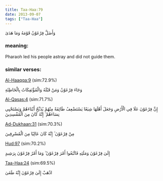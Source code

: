 ```yaml
---
title: Taa-Haa:79
date: 2013-09-07
tags: ["Taa-Haa"]
---
```

وَأَضَلَّ فِرْعَوْنُ قَوْمَهُ وَمَا هَدَىٰ
### meaning: 
Pharaoh led his people astray and did not guide them.
### similar verses: 

[Al-Haaqqa:9](/69/9) (sim:72.9%)

وَجَاءَ فِرْعَوْنُ وَمَنْ قَبْلَهُ وَالْمُؤْتَفِكَاتُ بِالْخَاطِئَةِ

[Al-Qasas:4](/28/4) (sim:71.7%)

إِنَّ فِرْعَوْنَ عَلَا فِي الْأَرْضِ وَجَعَلَ أَهْلَهَا شِيَعًا يَسْتَضْعِفُ طَائِفَةً مِنْهُمْ يُذَبِّحُ أَبْنَاءَهُمْ وَيَسْتَحْيِي نِسَاءَهُمْ ۚ إِنَّهُ كَانَ مِنَ الْمُفْسِدِينَ

[Ad-Dukhaan:31](/44/31) (sim:70.3%)

مِنْ فِرْعَوْنَ ۚ إِنَّهُ كَانَ عَالِيًا مِنَ الْمُسْرِفِينَ

[Hud:97](/11/97) (sim:70.2%)

إِلَىٰ فِرْعَوْنَ وَمَلَئِهِ فَاتَّبَعُوا أَمْرَ فِرْعَوْنَ ۖ وَمَا أَمْرُ فِرْعَوْنَ بِرَشِيدٍ

[Taa-Haa:24](/20/24) (sim:69.5%)

اذْهَبْ إِلَىٰ فِرْعَوْنَ إِنَّهُ طَغَىٰ
